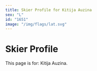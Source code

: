 ```yaml
---
title: Skier Profile for Kitija Auzina
sex: "L"
id: "1651"
image: "/img/flags/lat.svg" 
---
```


# Skier Profile

This page is for: Kitija Auzina.
    